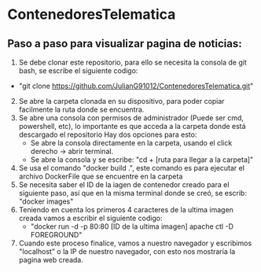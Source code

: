 # ContenedoresTelematica

## Paso a paso para visualizar pagina de noticias:
1. Se debe clonar este repositorio, para ello se necesita la consola de git bash, se escribe el siguiente codigo:
  * "git clone https://github.com/JulianG91012/ContenedoresTelematica.git"
2. Se abre la carpeta clonada en su dispositivo, para poder copiar facilmente la ruta donde se encuentra.
3. Se abre una consola con permisos de administrador (Puede ser cmd, powershell, etc), lo importante es que acceda a la carpeta donde está descargado el repositorio
   Hay dos opciones para esto:
   * Se abre la consola directamente en la carpeta, usando el click derecho -> abrir terminal.
   * Se abre la consola y se escribe: "cd + [ruta para llegar a la carpeta]"
4. Se usa el comando "docker build .", este comando es para ejecutar el archivo DockerFile que se encuentre en la carpeta
5. Se necesita saber el ID de la iagen de contenedor creado para el siguiente paso, así que en la misma terminal donde se creó, se escrib: "docker images"
6. Teniendo en cuenta los primeros 4 caracteres de la ultima imagen creada vamos a escribir el siguiente codigo:
   * "docker run -d -p 80:80 [ID de la ultima imagen] apache ctl -D FOREGROUND"
7. Cuando este proceso finalice, vamos a nuestro navegador y escribimos "localhost" o la IP de nuestro navegador, con esto nos mostraría la pagina web creada.
